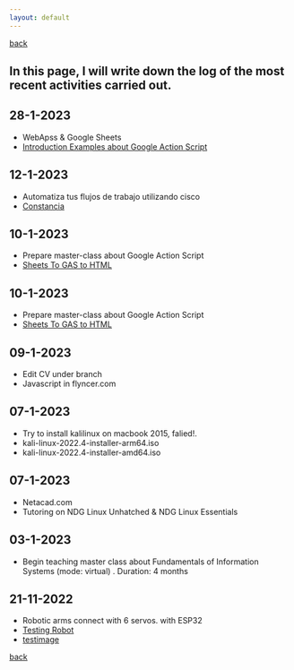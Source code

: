 ```yaml
---
layout: default
---
```

[back](./)

## In this page, I will write down the log of the most recent activities carried out.

## 28-1-2023
* WebApss & Google Sheets
* [Introduction Examples about Google Action Script ](https://github.com/luisreylara/GAS_Google_Apps_Script/blob/main/codes/ShhetsToGasToHtml.gs)

## 12-1-2023
* Automatiza tus flujos de trabajo utilizando cisco
* [Constancia](https://github.com/luisreylara/cisco/blob/main/charla_cisco_automatiza.png)

## 10-1-2023
* Prepare master-class about Google Action Script
* [Sheets To GAS to HTML](https://github.com/luisreylara/GAS_Google_Apps_Script)


## 10-1-2023
* Prepare master-class about Google Action Script
* [Sheets To GAS to HTML](https://github.com/luisreylara/GAS_Google_Apps_Script)

## 09-1-2023
* Edit CV under branch 
* Javascript in flyncer.com

## 07-1-2023
* Try to install kalilinux on macbook 2015, falied!.
* kali-linux-2022.4-installer-arm64.iso
* kali-linux-2022.4-installer-amd64.iso

## 07-1-2023
* Netacad.com
* Tutoring on NDG Linux Unhatched & NDG Linux Essentials 

## 03-1-2023
* Begin teaching master class about Fundamentals of Information Systems (mode: virtual) . Duration: 4 months

## 21-11-2022
* Robotic arms connect with 6 servos. with ESP32
* [Testing Robot](https://github.com/luisreylara/BrazoRobotico_6ejes_Peru)
* [testimage](./images/mensday.png)


[back](./)
